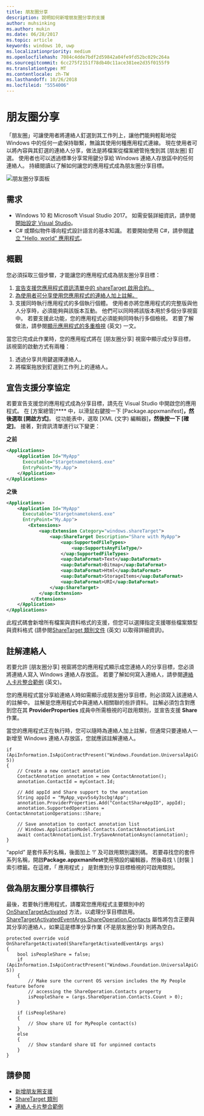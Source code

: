 ```yaml
---
title: 朋友圈分享
description: 說明如何新增朋友圈分享的支援
author: muhsinking
ms.author: mukin
ms.date: 06/28/2017
ms.topic: article
keywords: windows 10, uwp
ms.localizationpriority: medium
ms.openlocfilehash: 7084c4dde7bdf2d59842a04fe9fd52bc029c264a
ms.sourcegitcommit: 6cc275f2151f78db40c11ace381ee2d35f0155f9
ms.translationtype: MT
ms.contentlocale: zh-TW
ms.lasthandoff: 10/26/2018
ms.locfileid: "5554006"
---
```

# <a name="my-people-sharing"></a>朋友圈分享

「朋友圈」可讓使用者將連絡人釘選到其工作列上，讓他們能夠輕鬆地從 Windows 中的任何一處保持聯繫，無論其使用何種應用程式連線。 現在使用者可以將內容與其釘選的連絡人分享，做法是將檔案從檔案總管拖曳到其 \[朋友圈\] 釘選。 使用者也可以透過標準分享常用鍵分享給 Windows 連絡人存放區中的任何連絡人。 持續閱讀以了解如何讓您的應用程式成為朋友圈分享目標。

![朋友圈分享面板](images/my-people-sharing.png)

## <a name="requirements"></a>需求

+ Windows 10 和 Microsoft Visual Studio 2017。 如需安裝詳細資訊，請參閱[開始設定 Visual Studio](https://docs.microsoft.com/en-us/windows/uwp/get-started/get-set-up)。
+ C# 或類似物件導向程式設計語言的基本知識。 若要開始使用 C#，請參閱[建立 "Hello, world" 應用程式](https://docs.microsoft.com/en-us/windows/uwp/get-started/create-a-hello-world-app-xaml-universal)。

## <a name="overview"></a>概觀

您必須採取三個步驟，才能讓您的應用程式成為朋友圈分享目標：

1. [宣告支援您應用程式資訊清單中的 shareTarget 啟用合約。](https://docs.microsoft.com/en-us/windows/uwp/contacts-and-calendar/my-people-sharing#declaring-support-for-the-share-contract)
2. [為使用者可分享使用您應用程式的連絡人加上註解。](https://docs.microsoft.com/en-us/windows/uwp/contacts-and-calendar/my-people-sharing#annotating-contacts)
3. 支援同時執行應用程式的多個執行個體。  使用者亦將您應用程式的完整版與他人分享時，必須能夠與該版本互動。 他們可以同時將該版本用於多個分享視窗中。 若要支援此功能，您的應用程式必須能夠同時執行多個檢視。 若要了解做法，請參閱[顯示應用程式的多重檢視](https://docs.microsoft.com/en-us/windows/uwp/layout/show-multiple-views) (英文) 一文。

當您已完成此作業時，您的應用程式將在 \[朋友圈分享\] 視窗中顯示成分享目標，該視窗的啟動方式有兩種：
1. 透過分享共用鍵選擇連絡人。
2. 將檔案拖放到釘選到工作列上的連絡人。

## <a name="declaring-support-for-the-share-contract"></a>宣告支援分享協定

若要宣告支援您的應用程式成為分享目標，請先在 Visual Studio 中開啟您的應用程式。 在 \[方案總管\]**** 中，以滑鼠右鍵按一下 \[Package.appxmanifest\]****，然後選取 \[開啟方式\]****。 從功能表中，選取 \[XML (文字) 編輯器\]****，然後按一下 \[確定\]****。 接著，對資訊清單進行以下變更：


**之前**
```xml
<Applications>
    <Application Id="MyApp"
      Executable="$targetnametoken$.exe"
      EntryPoint="My.App">
    </Application>
</Applications>
```

**之後**

```xml
<Applications>
    <Application Id="MyApp"
      Executable="$targetnametoken$.exe"
      EntryPoint="My.App">
        <Extensions>
            <uap:Extension Category="windows.shareTarget">
                <uap:ShareTarget Description="Share with MyApp">
                    <uap:SupportedFileTypes>
                        <uap:SupportsAnyFileType/>
                    </uap:SupportedFileTypes>
                    <uap:DataFormat>Text</uap:DataFormat>
                    <uap:DataFormat>Bitmap</uap:DataFormat>
                    <uap:DataFormat>Html</uap:DataFormat>
                    <uap:DataFormat>StorageItems</uap:DataFormat>
                    <uap:DataFormat>URI</uap:DataFormat>
                </uap:ShareTarget>
            </uap:Extension>
         </Extensions>
    </Application>
</Applications>
```

此程式碼會新增所有檔案與資料格式的支援，但您可以選擇指定支援哪些檔案類型與資料格式 (請參閱[ShareTarget 類別文件](https://docs.microsoft.com/en-us/uwp/schemas/appxpackage/appxmanifestschema/element-sharetarget) (英文) 以取得詳細資訊)。

## <a name="annotating-contacts"></a>註解連絡人

若要允許 \[朋友圈分享\] 視窗將您的應用程式顯示成您連絡人的分享目標，您必須將連絡人寫入 Windows 連絡人存放區。 若要了解如何寫入連絡人，請參閱[連絡人卡片整合範例](https://github.com/Microsoft/Windows-universal-samples/tree/6370138b150ca8a34ff86de376ab6408c5587f5d/Samples/ContactCardIntegration) (英文)。 

您的應用程式當分享給連絡人時如需顯示成朋友圈分享目標，則必須寫入該連絡人的註解中。 註解是您應用程式中與連絡人相關聯的些許資料。 註解必須包含對應到您在其 **ProviderProperties** 成員中所需檢視的可啟用類別，並宣告支援 **Share** 作業。

當您的應用程式正在執行時，您可以隨時為連絡人加上註解，但通常只要連絡人一新增至 Windows 連絡人存放區，您就應該註解連絡人。

```Csharp
if (ApiInformation.IsApiContractPresent("Windows.Foundation.UniversalApiContract", 5))
{
    // Create a new contact annotation
    ContactAnnotation annotation = new ContactAnnotation();
    annotation.ContactId = myContact.Id;

    // Add appId and Share support to the annotation
    String appId = "MyApp_vqvv5s4y3scbg!App";
    annotation.ProviderProperties.Add("ContactShareAppID", appId);
    annotation.SupportedOperations = ContactAnnotationOperations::Share;

    // Save annotation to contact annotation list
    // Windows.ApplicationModel.Contacts.ContactAnnotationList 
    await contactAnnotationList.TrySaveAnnotationAsync(annotation);
}
```

“appId” 是套件系列名稱，後面加上 ‘!’ 及可啟用類別識別碼。 若要尋找您的套件系列名稱，開啟**Package.appxmanifest**使用預設的編輯器，然後尋找 \ [封裝 \] 索引標籤。在這裡，「 應用程式 」 是對應到分享目標檢視的可啟用類別。

## <a name="running-as-a-my-people-share-target"></a>做為朋友圈分享目標執行

最後，若要執行應用程式，請覆寫您應用程式主要類別中的 [OnShareTargetActivated](https://docs.microsoft.com/en-us/uwp/api/Windows.UI.Xaml.Application#Windows_UI_Xaml_Application_OnShareTargetActivated_Windows_ApplicationModel_Activation_ShareTargetActivatedEventArgs_) 方法，以處理分享目標啟用。 [ShareTargetActivatedEventArgs.ShareOperation.Contacts](https://docs.microsoft.com/en-us/uwp/api/windows.applicationmodel.datatransfer.sharetarget.shareoperation#Properties) 屬性將包含正要與其分享的連絡人，如果這是標準分享作業 (不是朋友圈分享) 則將為空白。

```Csharp
protected override void OnShareTargetActivated(ShareTargetActivatedEventArgs args)
{
    bool isPeopleShare = false;
    if (ApiInformation.IsApiContractPresent("Windows.Foundation.UniversalApiContract", 5))
    {
        // Make sure the current OS version includes the My People feature before
        // accessing the ShareOperation.Contacts property
        isPeopleShare = (args.ShareOperation.Contacts.Count > 0);
    }

    if (isPeopleShare)
    {
        // Show share UI for MyPeople contact(s)
    }
    else
    {
        // Show standard share UI for unpinned contacts
    }
}
```

## <a name="see-also"></a>請參閱
+ [新增朋友圈支援](my-people-support.md)
+ [ShareTarget 類別](https://docs.microsoft.com/en-us/uwp/schemas/appxpackage/appxmanifestschema/element-sharetarget)
+ [連絡人卡片整合範例](https://github.com/Microsoft/Windows-universal-samples/tree/6370138b150ca8a34ff86de376ab6408c5587f5d/Samples/ContactCardIntegration)

